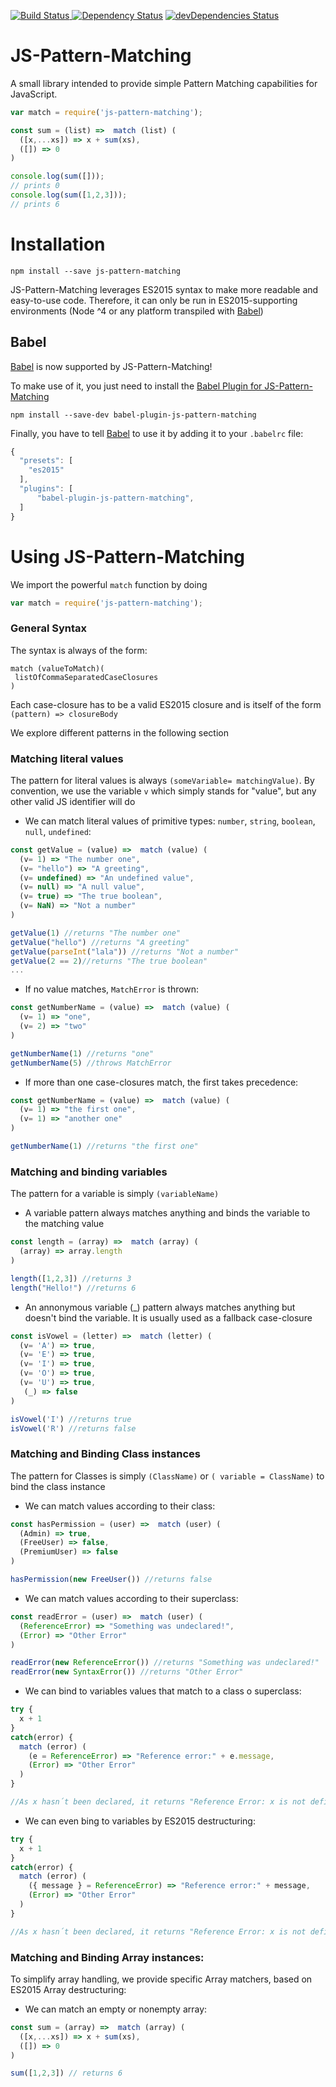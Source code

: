 [![Build Status](https://travis-ci.org/roli93/js-pattern-matching.svg?branch=master) ]( https://travis-ci.org/roli93/js-pattern-matching)
[![Dependency Status](https://david-dm.org/roli93/js-pattern-matching.svg)](https://david-dm.org/roli93/js-pattern-matching)
[![devDependencies Status](https://david-dm.org/roli93/js-pattern-matching/dev-status.svg)](https://david-dm.org/roli93/js-pattern-matching?type=dev)

JS-Pattern-Matching
====================
A small library intended to provide simple Pattern Matching capabilities for JavaScript.

```javascript
var match = require('js-pattern-matching');

const sum = (list) =>  match (list) (
  ([x,...xs]) => x + sum(xs),
  ([]) => 0
)

console.log(sum([]));
// prints 0
console.log(sum([1,2,3]));
// prints 6
```

Installation
====================

```
npm install --save js-pattern-matching
```

JS-Pattern-Matching leverages ES2015 syntax to make more readable and easy-to-use code. Therefore, it can only be run in ES2015-supporting environments (Node ^4 or any platform transpiled with [Babel](https://babeljs.io/))

Babel
------
[Babel](https://babeljs.io/) is now supported by JS-Pattern-Matching! 

To make use of it, you just need to install the [Babel Plugin for JS-Pattern-Matching](https://www.npmjs.com/package/babel-plugin-js-pattern-matching)

```
npm install --save-dev babel-plugin-js-pattern-matching
```

Finally, you have to tell [Babel](https://babeljs.io/) to use it by adding it to your `.babelrc` file:

```javascript
{
  "presets": [
    "es2015"
  ],
  "plugins": [
      "babel-plugin-js-pattern-matching",
  ]
}
```

Using JS-Pattern-Matching
====================
We import the powerful `match` function by doing

```javascript
var match = require('js-pattern-matching');
```
### General Syntax

The syntax is always of the form:
```
match (valueToMatch)(
 listOfCommaSeparatedCaseClosures
)
```

Each case-closure has to be a valid ES2015 closure and is itself of the form `(pattern) => closureBody`

We explore different patterns in the following section

### Matching literal values

The pattern for literal values is always `(someVariable= matchingValue)`. By convention, we use the variable `v` which simply stands for "value", but any other valid JS identifier will do

* We can match literal values of primitive types: `number`, `string`, `boolean`, `null`, `undefined`:
```javascript
const getValue = (value) =>  match (value) (
  (v= 1) => "The number one",
  (v= "hello") => "A greeting",
  (v= undefined) => "An undefined value",
  (v= null) => "A null value",
  (v= true) => "The true boolean",
  (v= NaN) => "Not a number"
)

getValue(1) //returns "The number one"
getValue("hello") //returns "A greeting"
getValue(parseInt("lala")) //returns "Not a number"
getValue(2 == 2)//returns "The true boolean"
...  
```

* If no value matches, `MatchError` is thrown:
```javascript
const getNumberName = (value) =>  match (value) (
  (v= 1) => "one",
  (v= 2) => "two"
)

getNumberName(1) //returns "one"
getNumberName(5) //throws MatchError
```

* If more than one case-closures match, the first takes precedence:
```javascript
const getNumberName = (value) =>  match (value) (
  (v= 1) => "the first one",
  (v= 1) => "another one"
)

getNumberName(1) //returns "the first one"
```

### Matching and binding variables

The pattern for a variable is simply `(variableName)`

* A variable pattern always matches anything and binds the variable to the matching value
```javascript
const length = (array) =>  match (array) (
  (array) => array.length
)

length([1,2,3]) //returns 3
length("Hello!") //returns 6
```

* An annonymous variable (_) pattern always matches anything but doesn't bind the variable. It is usually used as a fallback case-closure

```javascript
const isVowel = (letter) =>  match (letter) (
  (v= 'A') => true,
  (v= 'E') => true,
  (v= 'I') => true,
  (v= 'O') => true,
  (v= 'U') => true,
   (_) => false
)

isVowel('I') //returns true
isVowel('R') //returns false
```
### Matching and Binding Class instances

The pattern for Classes is simply `(ClassName)` or `( variable = ClassName)` to bind the class instance

* We can match values according to their class:

```javascript
const hasPermission = (user) =>  match (user) (
  (Admin) => true,
  (FreeUser) => false,
  (PremiumUser) => false
)

hasPermission(new FreeUser()) //returns false
```
* We can match values according to their superclass:

```javascript
const readError = (user) =>  match (user) (
  (ReferenceError) => "Something was undeclared!",
  (Error) => "Other Error"
)

readError(new ReferenceError()) //returns "Something was undeclared!"
readError(new SyntaxError()) //returns "Other Error"
```
* We can bind to variables values that match to a class o superclass:

```javascript
try {
  x + 1
} 
catch(error) {
  match (error) (
    (e = ReferenceError) => "Reference error:" + e.message,
    (Error) => "Other Error"
  )
}

//As x hasn´t been declared, it returns "Reference Error: x is not defined"
```
* We can even bing to variables by ES2015 destructuring:

```javascript
try {
  x + 1
}
catch(error) {
  match (error) (
    ({ message } = ReferenceError) => "Reference error:" + message,
    (Error) => "Other Error"
  )
}

//As x hasn´t been declared, it returns "Reference Error: x is not defined"
```

### Matching and Binding Array instances:

To simplify array handling, we provide specific Array matchers, based on ES2015 Array destructuring:

* We can match an empty or nonempty array:

```javascript
const sum = (array) =>  match (array) (
  ([x,...xs]) => x + sum(xs),
  ([]) => 0
)

sum([1,2,3]) // returns 6
```
